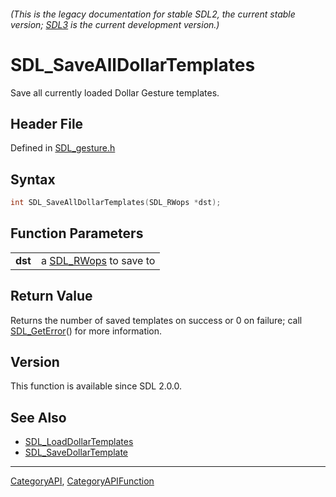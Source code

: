 ###### (This is the legacy documentation for stable SDL2, the current stable version; [SDL3](https://wiki.libsdl.org/SDL3/) is the current development version.)
# SDL_SaveAllDollarTemplates

Save all currently loaded Dollar Gesture templates.

## Header File

Defined in [SDL_gesture.h](https://github.com/libsdl-org/SDL/blob/SDL2/include/SDL_gesture.h)

## Syntax

```c
int SDL_SaveAllDollarTemplates(SDL_RWops *dst);

```

## Function Parameters

|             |                                     |
| ----------- | ----------------------------------- |
| **dst**     | a [SDL_RWops](SDL_RWops) to save to |

## Return Value

Returns the number of saved templates on success or 0 on failure; call
[SDL_GetError](SDL_GetError)() for more information.

## Version

This function is available since SDL 2.0.0.

## See Also

- [SDL_LoadDollarTemplates](SDL_LoadDollarTemplates)
- [SDL_SaveDollarTemplate](SDL_SaveDollarTemplate)

----
[CategoryAPI](CategoryAPI), [CategoryAPIFunction](CategoryAPIFunction)

